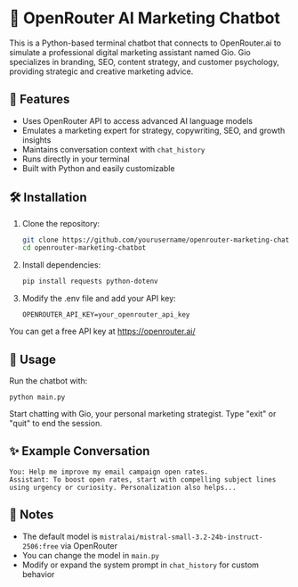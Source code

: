 # 🧠 OpenRouter AI Marketing Chatbot

This is a Python-based terminal chatbot that connects to OpenRouter.ai to simulate a professional digital marketing assistant named Gio. Gio specializes in branding, SEO, content strategy, and customer psychology, providing strategic and creative marketing advice.

## 🚀 Features

- Uses OpenRouter API to access advanced AI language models  
- Emulates a marketing expert for strategy, copywriting, SEO, and growth insights  
- Maintains conversation context with `chat_history`  
- Runs directly in your terminal  
- Built with Python and easily customizable  

## 🛠️ Installation

1. Clone the repository:
    ```bash
    git clone https://github.com/yourusername/openrouter-marketing-chatbot.git  
    cd openrouter-marketing-chatbot
    ```
2. Install dependencies:
    ```bash
    pip install requests python-dotenv
    ```
3. Modify the .env file and add your API key:
    ```env
    OPENROUTER_API_KEY=your_openrouter_api_key
    ```
You can get a free API key at https://openrouter.ai/

## 💬 Usage

Run the chatbot with:

    python main.py

Start chatting with Gio, your personal marketing strategist.
Type "exit" or "quit" to end the session.

## ✨ Example Conversation
 
    You: Help me improve my email campaign open rates.  
    Assistant: To boost open rates, start with compelling subject lines using urgency or curiosity. Personalization also helps...
  
## 📌  Notes

- The default model is `mistralai/mistral-small-3.2-24b-instruct-2506:free` via OpenRouter  
- You can change the model in `main.py` 
- Modify or expand the system prompt in `chat_history` for custom behavior  
